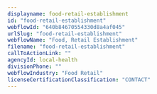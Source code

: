 ```yaml
---
displayname: food-retail-establishment
id: "food-retail-establishment"
webflowId: "640b84670554330d8a4af045"
urlSlug: "food-retail-establishment"
webflowName: "Food, Retail Establishment"
filename: "food-retail-establishment"
callToActionLink: ""
agencyId: local-health
divisionPhone: ""
webflowIndustry: "Food Retail"
licenseCertificationClassification: "CONTACT"
---
```

